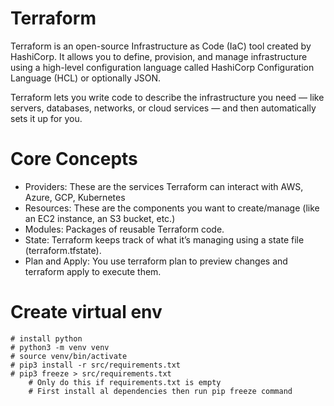 # Terraform
Terraform is an open-source Infrastructure as Code (IaC) tool created by HashiCorp. It allows you to define, provision, and manage infrastructure using a high-level configuration language called HashiCorp Configuration Language (HCL) or optionally JSON.

Terraform lets you write code to describe the infrastructure you need — like servers, databases, networks, or cloud services — and then automatically sets it up for you.

# Core Concepts
- Providers: These are the services Terraform can interact with AWS, Azure, GCP, Kubernetes
- Resources: These are the components you want to create/manage (like an EC2 instance, an S3 bucket, etc.)
- Modules: Packages of reusable Terraform code.
- State: Terraform keeps track of what it’s managing using a state file (terraform.tfstate).
- Plan and Apply: You use terraform plan to preview changes and terraform apply to execute them.

# Create virtual env
    # install python
    # python3 -m venv venv
    # source venv/bin/activate
    # pip3 install -r src/requirements.txt
    # pip3 freeze > src/requirements.txt 
        # Only do this if requirements.txt is empty
        # First install al dependencies then run pip freeze command
